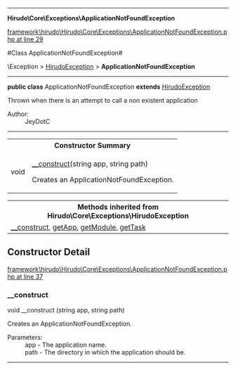 

- - -

**Hirudo\Core\Exceptions\ApplicationNotFoundException**


<a href="https://github.com/JeyDotC/Hirudo/blob/master/framework/hirudo/Hirudo/Core/Exceptions/ApplicationNotFoundException.php#L29" target='_blank'>framework\hirudo\Hirudo\Core\Exceptions\ApplicationNotFoundException.php at line 29</a>

#Class ApplicationNotFoundException#

\Exception &gt; <a href="https://github.com/JeyDotC/Hirudo-docs/blob/master/Hirudo/Core/Exceptions/HirudoException.md">HirudoException</a>
 &gt; **ApplicationNotFoundException**




- - -

<p><strong>public  class</strong> <span>ApplicationNotFoundException</span>
<strong>extends</strong> <a href="https://github.com/JeyDotC/Hirudo-docs/blob/master/Hirudo/Core/Exceptions/HirudoException.md">HirudoException</a>

</p>

<div class="comment" id="overview_description"><p>Thrown when there is an attempt to call a non existent application</p></div>

<dl>
<dt>Author:</dt>
<dd>JeyDotC</dd>
</dl>


<hr />

<table id="summary_constructor">
<tr><th colspan="2">Constructor Summary</th></tr>
<tr>
<td><span class='k'></span> <span class='nx'>void</span></td>
<td class="description"><p class="name"><a href="#__construct">__construct</a>(string app, string path)</p><p class="description">Creates an ApplicationNotFoundException.</p></td>
</tr>
</table>

<table class="inherit">
<tr><th colspan="2">Methods inherited from Hirudo\Core\Exceptions\HirudoException</th></tr>
<tr><td><a href="https://github.com/JeyDotC/Hirudo-docs/blob/master/Hirudo/Core/Exceptions/HirudoException.md#__construct">__construct</a>, <a href="https://github.com/JeyDotC/Hirudo-docs/blob/master/Hirudo/Core/Exceptions/HirudoException.md#getapp">getApp</a>, <a href="https://github.com/JeyDotC/Hirudo-docs/blob/master/Hirudo/Core/Exceptions/HirudoException.md#getmodule">getModule</a>, <a href="https://github.com/JeyDotC/Hirudo-docs/blob/master/Hirudo/Core/Exceptions/HirudoException.md#gettask">getTask</a></td></tr></table>

<h2 id="detail_method">Constructor Detail</h2>

<a href="https://github.com/JeyDotC/Hirudo/blob/master/framework/hirudo/Hirudo/Core/Exceptions/ApplicationNotFoundException.php#L37" target='_blank'>framework\hirudo\Hirudo\Core\Exceptions\ApplicationNotFoundException.php at line 37</a>

<h3 id="__construct">__construct</h3>
<span class='k'></span> <span class='nx'>void</span> <span class='nf'>__construct</span> (string app, string path)

<div class="details">
<p>Creates an ApplicationNotFoundException.</p><dl>
<dt>Parameters:</dt>
<dd>app - The application name.</dd>
<dd>path - The directory in which the application should be.</dd>
</dl>

</div>

- - -

